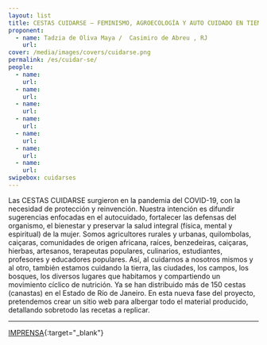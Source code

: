 ```yaml
---
layout: list
title: CESTAS CUIDARSE – FEMINISMO, AGROECOLOGÍA Y AUTO CUIDADO EN TIEMPOS DE REINVENCIÓN 
proponent:
  - name: Tadzia de Oliva Maya /  Casimiro de Abreu , RJ
    url: 
cover: /media/images/covers/cuidarse.png
permalink: /es/cuidar-se/
people:
  - name:
    url: 
  - name:
    url: 
  - name: 
    url: 
  - name: 
    url: 
  - name:
    url: 
  - name: 
    url: 
  - name: 
    url: 
swipebox: cuidarses
---
```


Las CESTAS CUIDARSE surgieron en la pandemia del COVID-19, con la necesidad de protección y reinvención. Nuestra intención es difundir sugerencias enfocadas en el autocuidado, fortalecer las defensas del organismo, el bienestar y preservar la salud integral (física, mental y espiritual) de la mujer. 
Somos agricultores rurales y urbanas, quilombolas, caiçaras, comunidades de origen africana, raíces, benzedeiras, caiçaras, hierbas, artesanos, terapeutas populares, culinarios, estudiantes, profesores y educadores populares. Así, al cuidarnos a nosotros mismos y al otro, también estamos cuidando la tierra, las ciudades, los campos, los bosques, los diversos lugares que habitamos y compartiendo un movimiento cíclico de nutrición.
Ya se han distribuido más de 150 cestas (canastas) en el Estado de Río de Janeiro. En esta nueva fase del proyecto, pretendemos crear un sitio web para albergar todo el material producido, detallando sobretodo las recetas a replicar.

 
 
--- 

[IMPRENSA](/3ed/pt/imprensa/cuidar-se){:target="_blank"}